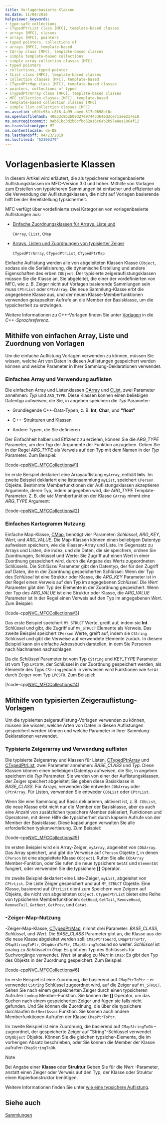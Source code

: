 ```yaml
---
title: Vorlagenbasierte Klassen
ms.date: 11/04/2016
helpviewer_keywords:
- type-safe collections
- CTypedPtrList class [MFC], template-based classes
- arrays [MFC], classes
- arrays [MFC], pointers
- typed pointers, collections of
- arrays [MFC], template-based
- CArray class [MFC], template-based classes
- simple template-based collections
- simple array collection classes [MFC]
- typed pointers
- collections, typed-pointer
- CList class [MFC], template-based classes
- collection classes [MFC], template-based
- CTypedPtrMap class [MFC], template-based classes
- pointers, collections of typed
- CTypedPtrArray class [MFC], template-based classes
- MFC collection classes [MFC], template-based
- template-based collection classes [MFC]
- simple list collection classes [MFC]
ms.assetid: c69fc95b-c8f6-4a99-abed-517c9898ef0c
ms.openlocfilehash: 40633c8b2b09d27e97443364ed3ce711ee217e18
ms.sourcegitcommit: 0ab61bc3d2b6cfbd52a16c6ab2b97a8ea1864f12
ms.translationtype: MT
ms.contentlocale: de-DE
ms.lasthandoff: 04/23/2019
ms.locfileid: "62306379"
---
```

# <a name="template-based-classes"></a>Vorlagenbasierte Klassen

In diesem Artikel wird erläutert, die als typsicherer vorlagenbasierte Auflistungsklassen im MFC-Version 3.0 und höher. Mithilfe von Vorlagen zum Erstellen von typsicheren Sammlungen ist einfacher und effizienter als die Verwendung der Auflistungsklassen, die nicht auf Vorlagen basierende hilft bei der Bereitstellung typsicherheit.

MFC verfügt über vordefinierte zwei Kategorien von vorlagenbasierte Auflistungen aus:

- [Einfache Zuordnungsklassen für Arrays, Liste und](#_core_using_simple_array.2c_.list.2c_.and_map_templates)

   `CArray`, `CList`, `CMap`

- [Arrays, Listen und Zuordnungen von typisierter Zeiger](#_core_using_typed.2d.pointer_collection_templates)

   `CTypedPtrArray`, `CTypedPtrList`, `CTypedPtrMap`

Einfache Auflistung werden alle von abgeleiteten Klassen Klasse `CObject`, sodass sie die Serialisierung, die dynamische Erstellung und andere Eigenschaften des erben `CObject`. Der typisierte zeigerauflistungsklassen müssen Sie die Klasse an, Sie abgeleitet, die einer der vordefinierten von MFC, wie z. B. Zeiger nicht auf Vorlagen basierende Sammlungen sein muss `CPtrList` oder `CPtrArray`. Die neue Sammlung-Klasse erbt die angegebene Klasse aus, und der neuen Klasse-Memberfunktionen verwenden gekapselten Aufrufe an die Member der Basisklasse, um die typsicherheit zu erzwingen.

Weitere Informationen zu C++-Vorlagen finden Sie unter [Vorlagen](../cpp/templates-cpp.md) in die *C++-Sprachreferenz*.

##  <a name="_core_using_simple_array.2c_.list.2c_.and_map_templates"></a> Mithilfe von einfachen Array, Liste und Zuordnung von Vorlagen

Um die einfache Auflistung Vorlagen verwenden zu können, müssen Sie wissen, welche Art von Daten in diesen Auflistungen gespeichert werden können und welche Parameter in Ihrer Sammlung-Deklarationen verwendet.

###  <a name="_core_simple_array_and_list_usage"></a> Einfaches Array und Verwendung auflisten

Die einfachen Array und Listenklassen [CArray](../mfc/reference/carray-class.md) und [CList](../mfc/reference/clist-class.md), zwei Parameter annehmen: *Typ* und `ARG_TYPE`. Diese Klassen können einen beliebigen Datentyp aufweisen, die Sie, in angeben speichern die *Typ* Parameter:

- Grundlegende C++-Data-Typen, z. B. **Int**, **Char**, und **"float"**

- C++-Strukturen und Klassen

- Andere Typen, die Sie definieren

Der Einfachheit halber und Effizienz zu erzielen, können Sie die *ARG_TYPE* Parameter, um den Typ der Argumente der Funktion anzugeben. Geben Sie in der Regel *ARG_TYPE* als Verweis auf den Typ mit dem Namen in der *Typ* Parameter. Zum Beispiel:

[!code-cpp[NVC_MFCCollections#1](../mfc/codesnippet/cpp/template-based-classes_1.cpp)]

Im erste Beispiel deklariert eine Arrayauflistung `myArray`, enthält **Int**s. Im zweite Beispiel deklariert eine listensammlung `myList`, speichert `CPerson` Objekte. Bestimmte Memberfunktionen der Auflistungsklassen akzeptieren Argumente, deren Typ, indem angegeben wird, die *ARG_TYPE* Template-Parameter. Z. B. die `Add` Memberfunktion der Klasse `CArray` nimmt eine *ARG_TYPE* Argument:

[!code-cpp[NVC_MFCCollections#2](../mfc/codesnippet/cpp/template-based-classes_2.cpp)]

###  <a name="_core_simple_map_usage"></a> Einfaches Kartogramm Nutzung

Einfache Map-Klasse, [CMap](../mfc/reference/cmap-class.md), benötigt vier Parameter: *Schlüssel*, *ARG_KEY*, *Wert*, und *ARG_VALUE*. Die Map-Klassen können einen beliebigen Datentyp aufweisen speichern, wie die Klassen-Array und Liste. Im Gegensatz zu Arrays und Listen, die index, und die Daten, die sie speichern, ordnen Sie Zuordnungen, Schlüssel und Werte: Sie Zugriff auf einen Wert in einer Zuordnung gespeichert wird, durch die Angabe des Werts zugeordneten Schlüssels. Die *Schlüssel* Parameter gibt den Datentyp, der für den Zugriff auf Daten, die in der Zuordnung gespeicherten Schlüssel. Wenn der Typ des *Schlüssel* ist eine Struktur oder Klasse, die *ARG_KEY* Parameter ist in der Regel einen Verweis auf den Typ im angegebenen *Schlüssel*. Die *Wert* Parameter gibt den Typ der Elemente in der Zuordnung gespeichert. Wenn der Typ des *ARG_VALUE* ist eine Struktur oder Klasse, die *ARG_VALUE* Parameter ist in der Regel einen Verweis auf den Typ im angegebenen *Wert*. Zum Beispiel:

[!code-cpp[NVC_MFCCollections#3](../mfc/codesnippet/cpp/template-based-classes_3.cpp)]

Das erste Beispiel speichert `MY_STRUCT` Werte, greift auf, indem sie **Int** Schlüssel und gibt, die Zugriff auf `MY_STRUCT` Elemente als Verweis. Das zweite Beispiel speichert `CPerson` Werte, greift auf, indem sie `CString` Schlüssel und gibt die Verweise auf verwendete Elemente zurück. In diesem Beispiel kann ein einfache Adressbuch darstellen, in dem Sie Personen nach Nachnamen nachschlagen.

Da die *Schlüssel* Parameter ist vom Typ `CString` und *KEY_TYPE* Parameter ist vom Typ `LPCSTR`, der Schlüssel in der Zuordnung gespeichert werden, als Elemente des Typs `CString` jedoch in verwiesen wird Funktionen wie `SetAt` durch Zeiger vom Typ `LPCSTR`. Zum Beispiel:

[!code-cpp[NVC_MFCCollections#4](../mfc/codesnippet/cpp/template-based-classes_4.cpp)]

##  <a name="_core_using_typed.2d.pointer_collection_templates"></a> Mithilfe von typisierten Zeigerauflistung-Vorlagen

Um die typisierten zeigerauflistung-Vorlagen verwenden zu können, müssen Sie wissen, welche Arten von Daten in diesen Auflistungen gespeichert werden können und welche Parameter in Ihrer Sammlung-Deklarationen verwendet.

###  <a name="_core_typed.2d.pointer_array_and_list_usage"></a> Typisierte Zeigerarray und Verwendung auflisten

Die typisierte Zeigerarray und Klassen für Listen, [CTypedPtrArray](../mfc/reference/ctypedptrarray-class.md) und [CTypedPtrList](../mfc/reference/ctypedptrlist-class.md), zwei Parameter annehmen: *BASE_CLASS* und *Typ*. Diese Klassen können einen beliebigen Datentyp aufweisen, die Sie, in angeben speichern die *Typ* Parameter. Sie werden von einer der Auflistungsklassen, der Zeiger speichert abgeleitet; Sie geben diese Basisklasse in *BASE_CLASS*. Für Arrays, verwenden Sie entweder `CObArray` oder `CPtrArray`. Für Listen, verwenden Sie entweder `CObList` oder `CPtrList`.

Wenn Sie eine Sammlung auf Basis deklarieren, aktiviert ist, z. B. `CObList`, die neue Klasse erbt nicht nur die Member der Basisklasse, aber es auch eine Anzahl von zusätzlichen typsichere Member deklariert, Funktionen und Operatoren, mit deren Hilfe die typsicherheit durch kapseln Aufrufe von der Member der Basisklasse. Diese kapselungen verwalten Sie alle erforderlichen typkonvertierung. Zum Beispiel:

[!code-cpp[NVC_MFCCollections#5](../mfc/codesnippet/cpp/template-based-classes_5.cpp)]

Im ersten Beispiel wird ein Array-Zeiger, `myArray`, abgeleitet von `CObArray`. Das Array speichert, und gibt die Verweise auf `CPerson` Objekte (, in denen `CPerson` ist eine abgeleitete Klasse `CObject`). Rufen Sie alle `CObArray` Member-Funktion, oder Sie rufen die neue typsichere `GetAt` und `ElementAt` fungiert, oder verwenden Sie die typsichere **[]** Operator.

Im zweite Beispiel deklariert eine Liste-Zeiger, `myList`, abgeleitet von `CPtrList`. Die Liste Zeiger gespeichert und auf `MY_STRUCT` Objekte. Eine Klasse, basierend auf `CPtrList` dient zum Speichern von Zeigern auf Objekte, die nicht von abgeleiteten `CObject`. `CTypedPtrList` bietet eine Reihe von typsicheren Memberfunktionen: `GetHead`, `GetTail`, `RemoveHead`, `RemoveTail`, `GetNext`, `GetPrev`, und `GetAt`.

###  <a name="_core_typed.2d.pointer_map_usage"></a> -Zeiger-Map-Nutzung

-Zeiger-Map-Klasse, [CTypedPtrMap](../mfc/reference/ctypedptrmap-class.md), nimmt drei Parameter: *BASE_CLASS*, *Schlüssel*, und *Wert*. Die *BASE_CLASS* Parameter gibt an, die Klasse aus der die neue Klasse abgeleitet werden soll: `CMapPtrToWord`, `CMapPtrToPtr`, `CMapStringToPtr`, `CMapWordToPtr`, `CMapStringToOb`und so weiter. *Schlüssel* ist analog zu *Schlüssel* in `CMap`: Es gibt den Typ des Schlüssels für Suchvorgänge verwendet. *Wert* ist analog zu *Wert* in `CMap`: Es gibt den Typ des Objekts in der Zuordnung gespeichert. Zum Beispiel:

[!code-cpp[NVC_MFCCollections#6](../mfc/codesnippet/cpp/template-based-classes_6.cpp)]

Im erste Beispiel ist eine Zuordnung, die basierend auf `CMapPtrToPtr` – er verwendet `CString` Schlüssel zugeordnet wird, auf die Zeiger auf `MY_STRUCT`. Sehen Sie nach einem gespeicherten Zeiger durch einen typsicheren Aufrufen `Lookup` Member-Funktion. Sie können die **[]** Operator, um das Suchen nach einem gespeicherten Zeiger und fügen sie falls nicht gefunden. Und Sie können die Zuordnung, die über die typsichere durchlaufen `GetNextAssoc` Funktion. Sie können auch andere Memberfunktionen Aufrufen der Klasse `CMapPtrToPtr`.

Im zweite Beispiel ist eine Zuordnung, die basierend auf `CMapStringToOb` – zugeordnet, der gespeicherte Zeiger auf "String"-Schlüssel verwendet `CMyObject` Objekte. Können Sie die gleichen typsicher-Elemente, die im vorherigen Absatz beschrieben, oder Sie können die Member der Klasse aufrufen `CMapStringToOb`.

> [!NOTE]
>  Bei Angabe einer **Klasse** oder **Struktur** Geben Sie für die *Wert* -Parameter, anstatt einen Zeiger oder Verweis auf den Typ, der Klasse oder Struktur einen Kopierkonstruktor benötigen.

Weitere Informationen finden Sie unter [wie eine typsichere Auflistung](../mfc/how-to-make-a-type-safe-collection.md).

## <a name="see-also"></a>Siehe auch

[Sammlungen](../mfc/collections.md)
